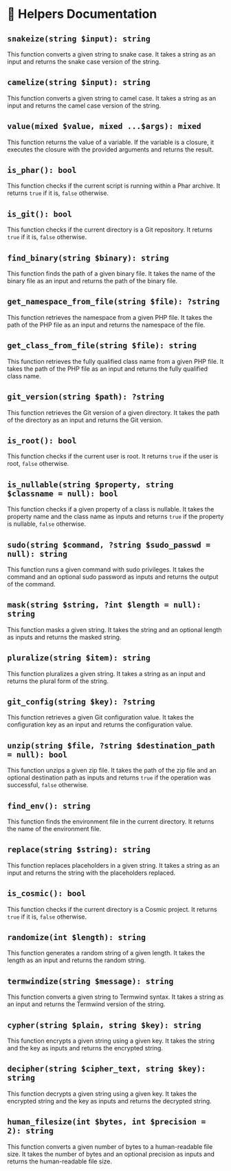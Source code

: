 # 🛟 Helpers Documentation

## `snakeize(string $input): string`

This function converts a given string to snake case. It takes a string as an input and returns the snake case version of the string.

## `camelize(string $input): string`

This function converts a given string to camel case. It takes a string as an input and returns the camel case version of the string.

## `value(mixed $value, mixed ...$args): mixed`

This function returns the value of a variable. If the variable is a closure, it executes the closure with the provided arguments and returns the result.

## `is_phar(): bool`

This function checks if the current script is running within a Phar archive. It returns `true` if it is, `false` otherwise.

## `is_git(): bool`

This function checks if the current directory is a Git repository. It returns `true` if it is, `false` otherwise.

## `find_binary(string $binary): string`

This function finds the path of a given binary file. It takes the name of the binary file as an input and returns the path of the binary file.

## `get_namespace_from_file(string $file): ?string`

This function retrieves the namespace from a given PHP file. It takes the path of the PHP file as an input and returns the namespace of the file.

## `get_class_from_file(string $file): string`

This function retrieves the fully qualified class name from a given PHP file. It takes the path of the PHP file as an input and returns the fully qualified class name.

## `git_version(string $path): ?string`

This function retrieves the Git version of a given directory. It takes the path of the directory as an input and returns the Git version.

## `is_root(): bool`

This function checks if the current user is root. It returns `true` if the user is root, `false` otherwise.

## `is_nullable(string $property, string $classname = null): bool`

This function checks if a given property of a class is nullable. It takes the property name and the class name as inputs and returns `true` if the property is nullable, `false` otherwise.

## `sudo(string $command, ?string $sudo_passwd = null): string`

This function runs a given command with sudo privileges. It takes the command and an optional sudo password as inputs and returns the output of the command.

## `mask(string $string, ?int $length = null): string`

This function masks a given string. It takes the string and an optional length as inputs and returns the masked string.

## `pluralize(string $item): string`

This function pluralizes a given string. It takes a string as an input and returns the plural form of the string.

## `git_config(string $key): ?string`

This function retrieves a given Git configuration value. It takes the configuration key as an input and returns the configuration value.

## `unzip(string $file, ?string $destination_path = null): bool`

This function unzips a given zip file. It takes the path of the zip file and an optional destination path as inputs and returns `true` if the operation was successful, `false` otherwise.

## `find_env(): string`

This function finds the environment file in the current directory. It returns the name of the environment file.

## `replace(string $string): string`

This function replaces placeholders in a given string. It takes a string as an input and returns the string with the placeholders replaced.

## `is_cosmic(): bool`

This function checks if the current directory is a Cosmic project. It returns `true` if it is, `false` otherwise.

## `randomize(int $length): string`

This function generates a random string of a given length. It takes the length as an input and returns the random string.

## `termwindize(string $message): string`

This function converts a given string to Termwind syntax. It takes a string as an input and returns the Termwind version of the string.

## `cypher(string $plain, string $key): string`

This function encrypts a given string using a given key. It takes the string and the key as inputs and returns the encrypted string.

## `decipher(string $cipher_text, string $key): string`

This function decrypts a given string using a given key. It takes the encrypted string and the key as inputs and returns the decrypted string.

## `human_filesize(int $bytes, int $precision = 2): string`

This function converts a given number of bytes to a human-readable file size. It takes the number of bytes and an optional precision as inputs and returns the human-readable file size.
